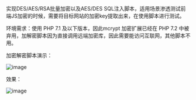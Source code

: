 实现DES/AES/RSA批量加密以及AES/DES SQL注入脚本，适用场景渗透测试前端JS加密的时候，需要将目标网站的加密key提取出来，在使用脚本进行测试。

环境需求：使用 PHP 7.1 及以下版本，因此mcrypt 加密扩展已经在 PHP 7.2 中被弃用，加解密脚本因为直接调用远端加密库，因此需要能访问互联网，其他脚本不用。


加密解密脚本演示：


![image](https://user-images.githubusercontent.com/56350031/229034928-fc6c4814-8bce-4358-b387-eb54766dd03f.png)


效果：


![image](https://user-images.githubusercontent.com/56350031/229035051-bdeac323-37ff-4cb3-ac29-6ee98a55fe70.png)
